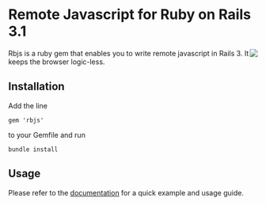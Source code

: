 # Remote Javascript for Ruby on Rails 3.1

<img src="http://buhrmi.github.com/rbjs/images/rbjs.png" style="float:right">

Rbjs is a ruby gem that enables you to write remote javascript in Rails 3. It keeps the browser logic-less.

## Installation

Add the line

    gem 'rbjs'
    
to your Gemfile and run

    bundle install
    
## Usage

Please refer to the [documentation](http://buhrmi.github.com/rbjs) for a quick example and usage guide.